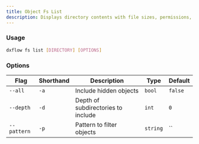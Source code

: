```yaml
---
title: Object Fs List 
description: Displays directory contents with file sizes, permissions, and modification times
---
```


### Usage

```bash [Terminal]
dxflow fs list [DIRECTORY] [OPTIONS]
```

### Options

| Flag | Shorthand | Description | Type | Default |
|------|-----------|-------------|------|---------|
| `--all` | `-a` | Include hidden objects | `bool` | `false` |
| `--depth` | `-d` | Depth of subdirectories to include | `int` | `0` |
| `--pattern` | `-p` | Pattern to filter objects | `string` | `` |


